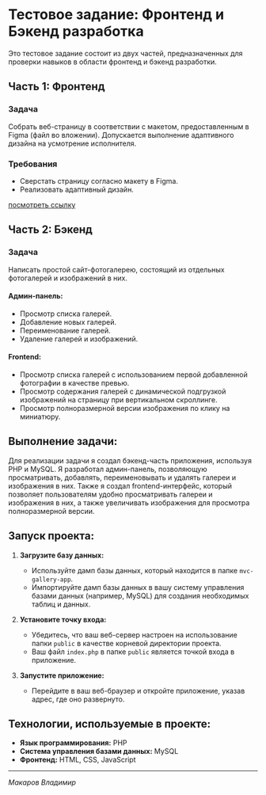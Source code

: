 # Тестовое задание: Фронтенд и Бэкенд разработка

Это тестовое задание состоит из двух частей, предназначенных для проверки навыков в области фронтенд и бэкенд разработки.

## Часть 1: Фронтенд
### Задача
Собрать веб-страницу в соответствии с макетом, предоставленным в Figma (файл во вложении). Допускается выполнение адаптивного дизайна на усмотрение исполнителя.

### Требования
- Сверстать страницу согласно макету в Figma.
- Реализовать адаптивный дизайн.

 [посмотреть ссылку](https://vladimirmakarof.github.io/test-project_stekspb/Trafico/index.html)

## Часть 2: Бэкенд
### Задача
Написать простой сайт-фотогалерею, состоящий из отдельных фотогалерей и изображений в них.

#### Админ-панель:
- Просмотр списка галерей.
- Добавление новых галерей.
- Переименование галерей.
- Удаление галерей и изображений.

#### Frontend:
- Просмотр списка галерей с использованием первой добавленной фотографии в качестве превью.
- Просмотр содержания галерей с динамической подгрузкой изображений на страницу при вертикальном скроллинге.
- Просмотр полноразмерной версии изображения по клику на миниатюру.

## Выполнение задачи:

Для реализации задачи я создал бэкенд-часть приложения, используя PHP и MySQL. Я разработал админ-панель, позволяющую просматривать, добавлять, переименовывать и удалять галереи и изображения в них. Также я создал frontend-интерфейс, который позволяет пользователям удобно просматривать галереи и изображения в них, а также увеличивать изображения для просмотра полноразмерной версии.

## Запуск проекта:

1. **Загрузите базу данных:**
    - Используйте дамп базы данных, который находится в папке `mvc-gallery-app`.
    - Импортируйте дамп базы данных в вашу систему управления базами данных (например, MySQL) для создания необходимых таблиц и данных.

2. **Установите точку входа:**
    - Убедитесь, что ваш веб-сервер настроен на использование папки `public` в качестве корневой директории проекта.
    - Ваш файл `index.php` в папке `public` является точкой входа в приложение.

3. **Запустите приложение:**
    - Перейдите в ваш веб-браузер и откройте приложение, указав адрес, где оно развернуто.

## Технологии, используемые в проекте:

- **Язык программирования:** PHP
- **Система управления базами данных:** MySQL
- **Фронтенд:** HTML, CSS, JavaScript

---
_Макаров Владимир_
